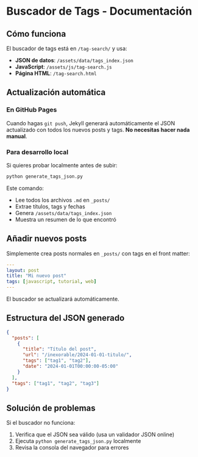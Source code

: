 # Buscador de Tags - Documentación

## Cómo funciona

El buscador de tags está en `/tag-search/` y usa:
- **JSON de datos**: `/assets/data/tags_index.json`
- **JavaScript**: `/assets/js/tag-search.js`
- **Página HTML**: `/tag-search.html`

## Actualización automática

### En GitHub Pages
Cuando hagas `git push`, Jekyll generará automáticamente el JSON actualizado con todos los nuevos posts y tags. **No necesitas hacer nada manual**.

### Para desarrollo local

Si quieres probar localmente antes de subir:

```bash
python generate_tags_json.py
```

Este comando:
- Lee todos los archivos `.md` en `_posts/` 
- Extrae títulos, tags y fechas
- Genera `/assets/data/tags_index.json`
- Muestra un resumen de lo que encontró

## Añadir nuevos posts

Simplemente crea posts normales en `_posts/` con tags en el front matter:

```yaml
---
layout: post
title: "Mi nuevo post"
tags: [javascript, tutorial, web]
---
```

El buscador se actualizará automáticamente.

## Estructura del JSON generado

```json
{
  "posts": [
    {
      "title": "Título del post",
      "url": "/inexorable/2024-01-01-titulo/",
      "tags": ["tag1", "tag2"],
      "date": "2024-01-01T00:00:00-05:00"
    }
  ],
  "tags": ["tag1", "tag2", "tag3"]
}
```

## Solución de problemas

Si el buscador no funciona:
1. Verifica que el JSON sea válido (usa un validador JSON online)
2. Ejecuta `python generate_tags_json.py` localmente
3. Revisa la consola del navegador para errores 